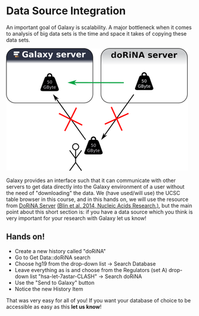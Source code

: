 # Data Source Integration

An important goal of Galaxy is scalability. A major bottleneck when it comes to analysis of big data sets is the time and space it takes of copying these data sets.

![data_source_integration](../images/data_source_integration.png)


Galaxy provides an interface such that it can communicate with other servers to get data directly into the Galaxy environment of a user without the need of "downloading" the data. We (have used/will use) the UCSC table browser in this course, and in this hands on, we will use the resource from [DoRiNA Server](http://dorina.mdc-berlin.de/) [(Blin et al. 2014, Nucleic Acids Research.)](http://www.ncbi.nlm.nih.gov/pubmed/25416797),
but the main point about this short section is:
if you have a data source which you think is very important for your research with Galaxy let us know!

## Hands on!

- Create a new history called "doRiNA"
- Go to Get Data::doRiNA search
- Choose hg19 from the drop-down list -> Search Database
- Leave everything as is and choose from the Regulators (set A) drop-down list "hsa-let-7astar-CLASH" -> Search doRiNA
- Use the "Send to Galaxy" button
- Notice the new History Item

That was very easy for all of you! If you want your database of choice to be accessible as easy as this **let us know**!
